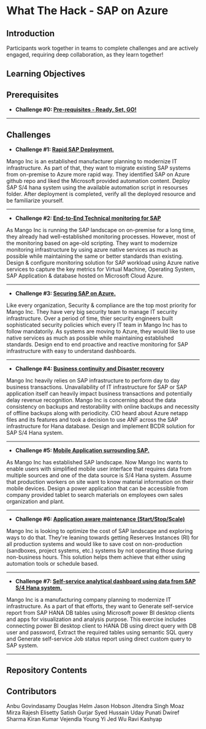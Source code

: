 # What The Hack - SAP on Azure 

## Introduction 

Participants work together in teams to complete challenges and are actively engaged, requiring deep collaboration, as they learn together!

## Learning Objectives

## Prerequisites

- **Challenge #0: [Pre-requisites - Ready, Set, GO!](Student/00-prereqs.md)**

---

## Challenges

- **Challenge #1: [Rapid SAP Deployment.](Student/01-SAP-Auto-Deployment.md)**

Mango Inc is an established manufacturer planning to modernize IT infrastructure. As part of that, they want to migrate existing SAP systems from on-premise to Azure more rapid way. They identified SAP on Azure github repo and liked the Microsoft provided automation content. Deploy SAP S/4 hana system using the available automation script in resourses folder. After deployment is completed, verify all the deployed resource and be familiarize yourself. 

---

 
-  **Challenge #2: [End-to-End Technical monitoring for SAP](Student/02-Azure-Monitor.md)**

As Mango Inc is running the SAP landscape on on-premise for a long time, they already had well-established monitoring processes. However, most of the monitoring based on age-old scripting. They want to modernize monitoring infrastructure by using azure native services as much as possible while maintaining the same or better standards than existing. Design & configure monitoring solution for SAP workload using Azure native services to capture the key metrics for Virtual Machine, Operating System, SAP Application & database hosted on Microsoft Cloud Azure. 

---


-   **Challenge #3: [Securing SAP on Azure.](Student/03-SAP-Security.md)**

Like every organization, Security & compliance are the top most priority for Mango Inc. They have very big security team to manage IT security infrastructure. Over a period of time, thier security engineers built sophisticated security policies which every IT team in Mango Inc has to follow mandatorily. As systems are moving to Azure, they would like to use native services as much as possible while maintaining established standards. Design end to end proactive and reactive monitoring for SAP infrastructure with easy to understand dashboards. 

---


-   **Challenge #4: [Business continuity and Disaster recovery](Student/04-BusinessContinuity-and-DR.md)**

Mango Inc heavily relies on SAP infrastructure to perform day to day business transactions. Unavailability of IT infrastructure for SAP or SAP application itself can heavily impact business transactions and potentially delay revenue recognition. Mango Inc is concerning about the data consistency on backups and restorability with online backups and necessity of offline backups along with periodicity. CIO heard about Azure netapp files and its features and took a decision to use ANF across the SAP infrastructure for Hana database. Design and implement BCDR solution for SAP S/4 Hana system. 

---


-   **Challenge #5: [Mobile Application surrounding SAP.](Student/05-PowerApps.md)**

As Mango Inc has established SAP landscape. Now Mango Inc wants to enable users with simplified mobile user interface that requires data from multiple sources and one of the data source is S/4 Hana system. Assume that production workers on site want to know material information on their mobile devices. Design a power application that can be accessible from company provided tablet to search materials on employees own sales organization and plant. 

---


-  **Challenge #6: [Application aware maintenance (Start/Stop/Scale)](Student/06-Start-Stop-Automation.md)**

Mango Inc is looking to optimize the cost of SAP landscape and exploring ways to do that. They're leaning towards getting Reserves Instances (RI) for all production systems and would like to save cost on non-production (sandboxes, project systems, etc.) systems by not operating those during non-business hours. This solution helps them achieve that either using automation tools or schedule based.

---


-  **Challenge #7: [Self-service analytical dashboard using data from SAP S/4 Hana system.](Student/07-PowerQuery.md)** 

Mango Inc is a manufacturing company planning to modernize IT infrastructure. As a part of that efforts, they want to Generate self-service report from SAP HANA DB tables using Microsoft power BI desktop clients and apps for visualization and analysis purpose. This exercise includes connecting power BI desktop client to HANA DB using direct query with DB user and password, Extract the required tables using semantic SQL query and Generate self-service Job status report using direct custom query to SAP system.

---

## Repository Contents

## Contributors
Anbu Govindasamy
Douglas Helm
Jason Hobson
Jitendra Singh
Moaz Mirza
Rajesh Elisetty
Satish Gurjar
Syed Hussain
Uday Punati
Dwiref Sharma
Kiran Kumar Vejendla
Young Yi
Jed Wu
Ravi Kashyap
